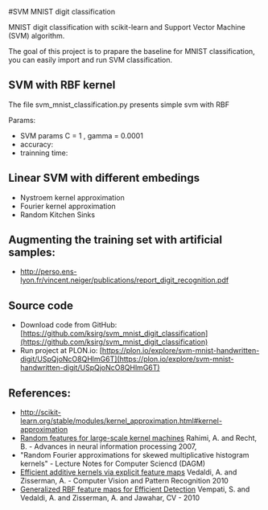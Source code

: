#SVM MNIST digit classification

MNIST digit classification with scikit-learn and Support Vector Machine (SVM) algorithm.

The goal of this project is to prapare the baseline for MNIST classification, you can 
easily import and run SVM classification.

## SVM with RBF kernel

The file svm_mnist_classification.py presents simple svm with RBF

Params: 

* SVM params C = 1 , gamma = 0.0001
* accuracy: 
* trainning time: 



## Linear SVM with different embedings

* Nystroem kernel approximation
* Fourier kernel approximation
* Random Kitchen Sinks


## Augmenting the training set with artificial samples:

* http://perso.ens-lyon.fr/vincent.neiger/publications/report_digit_recognition.pdf


## Source code

* Download code from GitHub: [https://github.com/ksirg/svm_mnist_digit_classification](https://github.com/ksirg/svm_mnist_digit_classification)
* Run project at PLON.io: [https://plon.io/explore/svm-mnist-handwritten-digit/USpQjoNcO8QHlmG6T](https://plon.io/explore/svm-mnist-handwritten-digit/USpQjoNcO8QHlmG6T)


## References: 

* http://scikit-learn.org/stable/modules/kernel_approximation.html#kernel-approximation
* [Random features for large-scale kernel machines](http://www.robots.ox.ac.uk/~vgg/rg/papers/randomfeatures.pdf) Rahimi, A. and Recht, B. - Advances in neural information processing 2007,
* "Random Fourier approximations for skewed multiplicative histogram kernels" - Lecture Notes for Computer Sciencd (DAGM)
* [Efficient additive kernels via explicit feature maps](http://www.robots.ox.ac.uk/~vedaldi/assets/pubs/vedaldi11efficient.pdf) Vedaldi, A. and Zisserman, A. - Computer Vision and Pattern Recognition 2010
* [Generalized RBF feature maps for Efficient Detection](http://www.robots.ox.ac.uk/~vedaldi/assets/pubs/sreekanth10generalized.pdf) Vempati, S. and Vedaldi, A. and Zisserman, A. and Jawahar, CV - 2010

 
